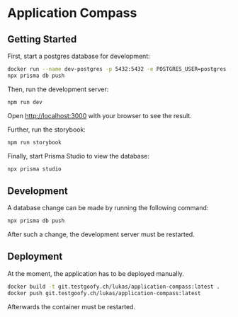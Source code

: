 # Application Compass

## Getting Started

First, start a postgres database for development:

```bash
docker run --name dev-postgres -p 5432:5432 -e POSTGRES_USER=postgres -e POSTGRES_PASSWORD=password -e POSTGRES_DB=application-compass -d postgres
npx prisma db push
```

Then, run the development server:

```bash
npm run dev
```

Open [http://localhost:3000](http://localhost:3000) with your browser to see the result.

Further, run the storybook:

```bash
npm run storybook
```

Finally, start Prisma Studio to view the database:

```bash
npx prisma studio
```

## Development

A database change can be made by running the following command:

```bash
npx prisma db push
```

After such a change, the development server must be restarted.

## Deployment

At the moment, the application has to be deployed manually.

```bash
docker build -t git.testgoofy.ch/lukas/application-compass:latest .
docker push git.testgoofy.ch/lukas/application-compass:latest
```

Afterwards the container must be restarted.
